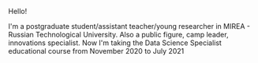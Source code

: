 Hello!

I'm a postgraduate student/assistant teacher/young researcher in MIREA - Russian Technological University. Also a public figure, camp leader, innovations specialist. 
Now I'm taking the Data Science Specialist educational course from November 2020 to July 2021

<!---
sermakov/sermakov is a ✨ special ✨ repository because its `README.md` (this file) appears on your GitHub profile.
You can click the Preview link to take a look at your changes.
--->

